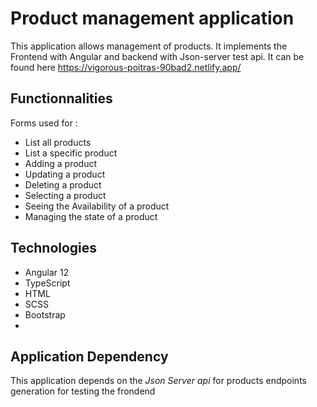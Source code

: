 # Product management application

This application allows management of products. It implements the Frontend with Angular and backend with Json-server test api.
It can be found here https://vigorous-poitras-90bad2.netlify.app/

## Functionnalities

Forms used for :
- List all products
- List a specific product
- Adding a product
- Updating a product
- Deleting a product
- Selecting a product
- Seeing the Availability of a product
- Managing the state of a product

## Technologies

- Angular 12
- TypeScript
- HTML
- SCSS
- Bootstrap
- 
## Application Dependency

  This application depends on the _Json Server api_ for products endpoints generation for testing the frondend
